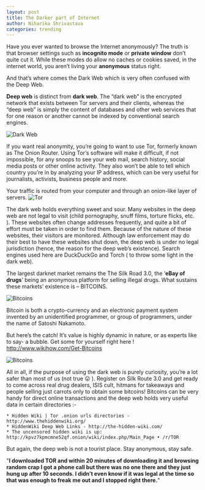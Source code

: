 ```yaml
---
layout: post
title: The Darker part of Internet 
author: Niharika Shrivastava
categories: trending
---
```


 Have you ever wanted to browse the Internet anonymously? The truth is that browser settings such as **incognito mode** or **private window** don’t quite cut it. While these modes do allow no caches or cookies saved, in the internet world, you aren’t living your **anonymous** status right.

 And that’s where comes the Dark Web which is very often confused with the Deep Web.

 **Deep web** is distinct from **dark web**. The “dark web” is the encrypted network that exists between Tor servers and their clients, whereas the “deep web” is simply the content of databases and other web services that for one reason or another cannot be indexed by conventional search engines.

![Dark Web](https://stardiariesweb.files.wordpress.com/2017/04/dark-web.jpg)

If you want real anonymity, you’re going to want to use Tor, formerly known as The Onion Router. Using Tor’s software will make it difficult, if not impossible, for any snoops to see your web mail, search history, social media posts or other online activity. They also won’t be able to tell which country you’re in by analyzing your IP address, which can be very useful for journalists, activists, business people and more.

 Your traffic is routed from your computer and through an onion-like layer of servers.
![Tor](https://stardiariesweb.files.wordpress.com/2017/04/tor.jpg)

 The dark web holds everything sweet and sour. Many websites in the deep web are not legal to visit (child pornography, snuff films, torture flicks, etc. ). These websites often change addresses frequently, and quite a bit of effort must be taken in order to find them. Because of the nature of these websites, their visitors are monitored. Although law enforcement may do their best to have these websites shut down, the deep web is under no legal jurisdiction (hence, the reason for the deep web’s existence). Search engines used here are DuckDuckGo and Torch ( to throw some light in the dark web).

 The largest darknet market remains the The Silk Road 3.0, the ‘**eBay of drugs**’ being an anonymous platform for selling illegal drugs. What sustains these markets’ existence is – BITCOINS.

![Bitcoins](https://stardiariesweb.files.wordpress.com/2017/04/bitcoins.jpg)

 Bitcoin is both a crypto-currency and an electronic payment system invented by an unidentified programmer, or group of programmers, under the name of Satoshi Nakamoto.

 But here’s the catch! It’s value is highly dynamic in nature, or as experts like to say- a bubble. Get some for yourself right here ! 
 http://www.wikihow.com/Get-Bitcoins

![Bitcoins](https://stardiariesweb.files.wordpress.com/2017/04/capture.png)

All in all, if the purpose of using the dark web is purely curiosity, you’re a lot safer than most of us (not true 😛 ). Register on Silk Route 3.0 and get ready to come across real drug dealers, ISIS cult, hitmans for takeaways and people selling just carrots only to obtain some bitcoins! Bitcoins can be very handy for direct online transactions and the deep web holds very useful data in certain directories :-

    * Hidden Wiki | Tor .onion urls directories - http://www.thehiddenwiki.org/
    * HiddenWiki Deep Web Links - http://the-hidden-wiki.com/
    * The uncensored hidden wiki is up: http://kpvz7kpmcmne52qf.onion/wiki/index.php/Main_Page • /r/TOR

 But again, the deep web is not a tourist place. Stay anonymous, stay safe.
 
 "**I downloaded TOR and within 20 minutes of downloading it and browsing random crap I got a phone call but there was no one there and they just hung up after 10 seconds. I didn’t even know if it was legal at the time so that was enough to freak me out and I stopped right there.**"
